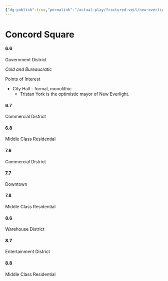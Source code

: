 ```yaml
---
{"dg-publish":true,"permalink":"/actual-play/fractured-veil/new-everlight/concord-square/"}
---
```


# Concord Square

#### 6.6 
Government District

_Cold and Bureaucratic_

Points of Interest
* City Hall - formal, monolithic
    * Tristan York is the optimistic mayor of New Everlight.
#### 6.7 
Commercial District
#### 6.8 
Middle Class Residential
#### 7.6 
Commercial District
#### 7.7 
Downtown
#### 7.8 
Middle Class Residential
#### 8.6 
Warehouse District
#### 8.7 
Entertainment District
#### 8.8 
Middle Class Residential